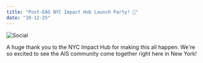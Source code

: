 ```yaml
---
title: "Post-EAG NYC Impact Hub Launch Party! 🪻"
date: "10-12-25"
---
```

![Social](/news/office.JPG)

A huge thank you to the NYC Impact Hub for making this all happen. We're so excited to see the AIS community come together right here in New York!